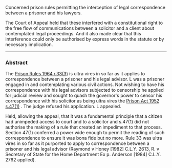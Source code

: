  Concerned prison rules permitting the interception of legal correspondence between a prisoner and his lawyers. 
 
The Court of Appeal held that these interfered with a constitutional right to the free flow of communications between a solicitor and a client about contemplated legal proceedings. And it also made clear that this interference could only be authorised by express words in the statute or by necessary implication.

---

### Abstract

The [Prison Rules 1964 r.33(3)](https://uk.westlaw.com/Document/I9DCD32E0E44811DA8D70A0E70A78ED65/View/FullText.html?originationContext=document&transitionType=DocumentItem&ppcid=3da72303af7e4e2a975d9603b4e8668e&contextData=(sc.Default)) is ultra vires in so far as it applies to correspondence between a prisoner and his legal advisor. L was a prisoner engaged in and contemplating various civil actions. Not wishing to have his correspondence with his legal advisors subjected to censorship he applied for judicial review and sought to quash the governor's power to censor his correspondence with his solicitor as being ultra vires the [Prison Act 1952 s.47(1)](https://uk.westlaw.com/Document/I664DBD80E44811DA8D70A0E70A78ED65/View/FullText.html?originationContext=document&transitionType=DocumentItem&ppcid=3da72303af7e4e2a975d9603b4e8668e&contextData=(sc.Default)) . The judge refused his application. L appealed.

Held, allowing the appeal, that it was a fundamental principle that a citizen had unimpeded access to court and to a solicitor and s.47(1) did not authorise the making of a rule that created an impediment to that process. Section 47(1) conferred a power wide enough to permit the reading of such correspondence to ensure it was bona fide but no more. Rule 33 was ultra vires in so far as it purported to apply to correspondence between a prisoner and his legal advisor (Raymond v Honey [1982] C.L.Y. 2613, R. v Secretary of State for the Home Department Ex p. Anderson [1984] C.L.Y. 2762 applied).